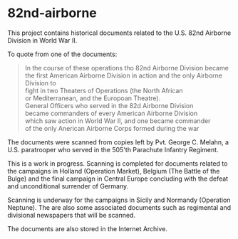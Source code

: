 # 82nd-airborne

This project contains historical documents related to the U.S. 82nd Airborne Division in World War II.

To quote from one of the documents:
> In the course of these operations tho 82nd Airborne Division became the first  American Airborne Division in action and the only Airborne Division to  
fight in two Theaters of Operations (the North African  
or Mediterranean, and the Europoan Theatre).  
General Officers who served in the 82d Airborne Division  
became commanders of every American Airborne Division  
which saw action in World War II, and one became commander  
of the only Anerican Airborne Corps formed during the war

The documents were scanned from copies left by Pvt. George C. Melahn, a U.S. paratrooper who served in the 505'th Parachute Infantry Regiment.

This is a work in progress. Scanning is completed for documents related to the campaigns in Holland (Operation Market), Belgium (The Battle of the Bulge) and the final campaign in Central Europe concluding with the defeat and unconditional surrender of Germany.

Scanning is underway for the campaigns in Sicily and Normandy (Operation Neptune). The are also some associated documents such as regimental and divisional newspapers that will be scanned.

The documents are also stored in the Internet Archive.
